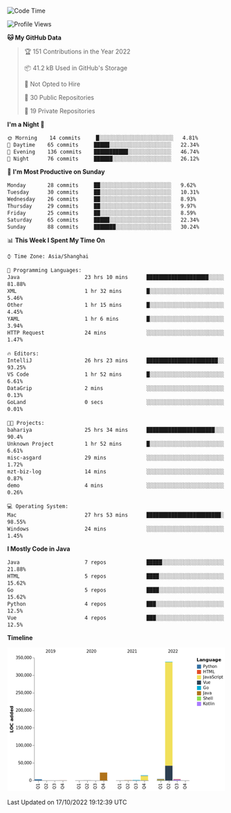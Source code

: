 <!--START_SECTION:waka-->
![Code Time](http://img.shields.io/badge/Code%20Time-1%2C273%20hrs%2010%20mins-blue)

![Profile Views](http://img.shields.io/badge/Profile%20Views-0-blue)

**🐱 My GitHub Data** 

> 🏆 151 Contributions in the Year 2022
 > 
> 📦 41.2 kB Used in GitHub's Storage 
 > 
> 🚫 Not Opted to Hire
 > 
> 📜 30 Public Repositories 
 > 
> 🔑 19 Private Repositories  
 > 
**I'm a Night 🦉** 

```text
🌞 Morning    14 commits     █░░░░░░░░░░░░░░░░░░░░░░░░   4.81% 
🌆 Daytime    65 commits     █████░░░░░░░░░░░░░░░░░░░░   22.34% 
🌃 Evening    136 commits    ███████████░░░░░░░░░░░░░░   46.74% 
🌙 Night      76 commits     ██████░░░░░░░░░░░░░░░░░░░   26.12%

```
📅 **I'm Most Productive on Sunday** 

```text
Monday       28 commits     ██░░░░░░░░░░░░░░░░░░░░░░░   9.62% 
Tuesday      30 commits     ██░░░░░░░░░░░░░░░░░░░░░░░   10.31% 
Wednesday    26 commits     ██░░░░░░░░░░░░░░░░░░░░░░░   8.93% 
Thursday     29 commits     ██░░░░░░░░░░░░░░░░░░░░░░░   9.97% 
Friday       25 commits     ██░░░░░░░░░░░░░░░░░░░░░░░   8.59% 
Saturday     65 commits     █████░░░░░░░░░░░░░░░░░░░░   22.34% 
Sunday       88 commits     ███████░░░░░░░░░░░░░░░░░░   30.24%

```


📊 **This Week I Spent My Time On** 

```text
⌚︎ Time Zone: Asia/Shanghai

💬 Programming Languages: 
Java                     23 hrs 10 mins      ████████████████████░░░░░   81.88% 
XML                      1 hr 32 mins        █░░░░░░░░░░░░░░░░░░░░░░░░   5.46% 
Other                    1 hr 15 mins        █░░░░░░░░░░░░░░░░░░░░░░░░   4.45% 
YAML                     1 hr 6 mins         █░░░░░░░░░░░░░░░░░░░░░░░░   3.94% 
HTTP Request             24 mins             ░░░░░░░░░░░░░░░░░░░░░░░░░   1.47%

🔥 Editors: 
IntelliJ                 26 hrs 23 mins      ███████████████████████░░   93.25% 
VS Code                  1 hr 52 mins        █░░░░░░░░░░░░░░░░░░░░░░░░   6.61% 
DataGrip                 2 mins              ░░░░░░░░░░░░░░░░░░░░░░░░░   0.13% 
GoLand                   0 secs              ░░░░░░░░░░░░░░░░░░░░░░░░░   0.01%

🐱‍💻 Projects: 
bahariya                 25 hrs 34 mins      ██████████████████████░░░   90.4% 
Unknown Project          1 hr 52 mins        █░░░░░░░░░░░░░░░░░░░░░░░░   6.61% 
misc-asgard              29 mins             ░░░░░░░░░░░░░░░░░░░░░░░░░   1.72% 
mzt-biz-log              14 mins             ░░░░░░░░░░░░░░░░░░░░░░░░░   0.87% 
demo                     4 mins              ░░░░░░░░░░░░░░░░░░░░░░░░░   0.26%

💻 Operating System: 
Mac                      27 hrs 53 mins      ████████████████████████░   98.55% 
Windows                  24 mins             ░░░░░░░░░░░░░░░░░░░░░░░░░   1.45%

```

**I Mostly Code in Java** 

```text
Java                     7 repos             █████░░░░░░░░░░░░░░░░░░░░   21.88% 
HTML                     5 repos             ████░░░░░░░░░░░░░░░░░░░░░   15.62% 
Go                       5 repos             ████░░░░░░░░░░░░░░░░░░░░░   15.62% 
Python                   4 repos             ███░░░░░░░░░░░░░░░░░░░░░░   12.5% 
Vue                      4 repos             ███░░░░░░░░░░░░░░░░░░░░░░   12.5%

```


**Timeline**

![Chart not found](https://raw.githubusercontent.com/youtiaoguagua/youtiaoguagua/master/charts/bar_graph.png) 


 Last Updated on 17/10/2022 19:12:39 UTC
<!--END_SECTION:waka-->